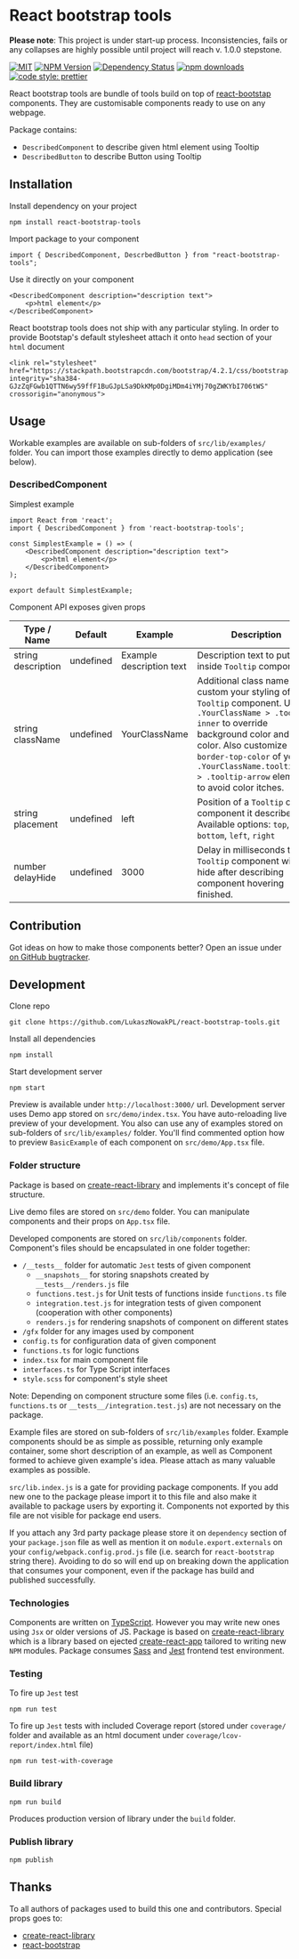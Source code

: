 # React bootstrap tools

**Please note**: This project is under start-up process. Inconsistencies, fails or any collapses are highly possible until project will reach v. 1.0.0 stepstone.

[![MIT](https://img.shields.io/npm/l/react-bootstrap-tools.svg?style=flat-square)](https://github.com/LukaszNowakPL/react-bootstrap-tools/blob/master/LICENSE)
[![NPM Version](https://img.shields.io/npm/v/react-bootstrap-tools.svg?style=flat-square)](https://www.npmjs.com/package/react-bootstrap-tools)
[![Dependency Status](https://david-dm.org/yahoo/react-bootstrap.svg)](https://david-dm.org/yahoo/react-bootstrap)
[![npm downloads](https://img.shields.io/npm/dm/react-bootstrap-tools.svg?style=flat-square)](https://www.npmjs.com/package/react-bootstrap-tools)
[![code style: prettier](https://img.shields.io/badge/code_style-prettier-ff69b4.svg?style=flat-square)](https://github.com/prettier/prettier)

React bootstrap tools are bundle of tools build on top of <a href="https://github.com/react-bootstrap/react-bootstrap" target="_blank">react-bootstap</a> components. They are customisable components ready to use on any webpage.

Package contains:
* `DescribedComponent` to describe given html element using Tooltip
* `DescribedButton` to describe Button using Tooltip 

## Installation

Install dependency on your project

```
npm install react-bootstrap-tools
```

Import package to your component

```
import { DescribedComponent, DescrbedButton } from "react-bootstrap-tools";
```

Use it directly on your component

```
<DescribedComponent description="description text">
    <p>html element</p>
</DescribedComponent>
```

React bootstrap tools does not ship with any particular styling.
In order to provide Bootstap's default stylesheet attach it onto `head` section of your `html` document

```
<link rel="stylesheet" href="https://stackpath.bootstrapcdn.com/bootstrap/4.2.1/css/bootstrap.min.css" integrity="sha384-GJzZqFGwb1QTTN6wy59ffF1BuGJpLSa9DkKMp0DgiMDm4iYMj70gZWKYbI706tWS" crossorigin="anonymous">
```

## Usage

Workable examples are available on sub-folders of `src/lib/examples/` folder. You can import those examples directly to demo application (see below).

### DescribedComponent

Simplest example

```
import React from 'react';
import { DescribedComponent } from 'react-bootstrap-tools';

const SimplestExample = () => (
    <DescribedComponent description="description text">
        <p>html element</p>
    </DescribedComponent>
);

export default SimplestExample;
```

Component API exposes given props

Type / Name | Default | Example | Description
--- | --- | --- | ---
|string description | undefined | Example description text | Description text to put inside `Tooltip` component
|string className | undefined | YourClassName | Additional class name to custom your styling of a `Tooltip` component. Use `.YourClassName > .tooltip-inner` to override background color and font color. Also customize `border-top-color` of your `.YourClassName.tooltip.top > .tooltip-arrow` element to avoid color itches.
|string placement | undefined | left | Position of a `Tooltip` over component it describes. Available options: `top`, `bottom`, `left`, `right`
|number delayHide | undefined | 3000 | Delay in milliseconds the `Tooltip` component will hide after describing component hovering finished.

## Contribution

Got ideas on how to make those components better? Open an issue under <a href="https://github.com/LukaszNowakPL/react-bootstrap-tools/issues" target="_blank">on GitHub bugtracker</a>.

## Development

Clone repo

````
git clone https://github.com/LukaszNowakPL/react-bootstrap-tools.git
````

Install all dependencies

```
npm install
```

Start development server

```
npm start
```

Preview is available under `http://localhost:3000/` url. Development server uses Demo app stored on `src/demo/index.tsx`. You have auto-reloading live preview of your development.
You also can use any of examples stored on sub-folders of `src/lib/examples/` folder.
You'll find commented option how to preview `BasicExample` of each component on `src/demo/App.tsx` file.

### Folder structure

Package is based on <a href="https://github.com/DimiMikadze/create-react-library" target="_blank">create-react-library</a> and implements it's concept of file structure.

Live demo files are stored on `src/demo` folder. You can manipulate components and their props on `App.tsx` file.

Developed components are stored on `src/lib/components` folder. Component's files should be encapsulated in one folder together:
* `/__tests__` folder for automatic `Jest` tests of given component
    * `__snapshots__` for storing snapshots created by `__tests__/renders.js` file
    * `functions.test.js` for Unit tests of functions inside `functions.ts` file
    * `integration.test.js` for integration tests of given component (cooperation with other components)
    * `renders.js` for rendering snapshots of component on different states
* `/gfx` folder for any images used by component
* `config.ts` for configuration data of given component
* `functions.ts` for logic functions
* `index.tsx` for main component file
* `interfaces.ts` for Type Script interfaces
* `style.scss` for component's style sheet

Note: Depending on component structure some files (i.e. `config.ts`, `functions.ts` or `__tests__/integration.test.js`) are not necessary on the package.

Example files are stored on sub-folders of `src/lib/examples` folder. Example components should be as simple as possible, returning only example container, some short description of an example, as well as Component formed to achieve given example's idea. Please attach as many valuable examples as possible.

`src/lib.index.js` is a gate for providing package components. If you add new one to the package please import it to this file and also make it available to package users by exporting it. Components not exported by this file are not visible for package end users.

If you attach any 3rd party package please store it on `dependency` section of your `package.json` file as well as mention it on `module.export.externals` on your `config/webpack.config.prod.js` file (i.e. search for `react-bootstrap` string there).
Avoiding to do so will end up on breaking down the application that consumes your component, even if the package has build and published successfully.
### Technologies

Components are written on <a href="https://www.typescriptlang.org/" target="_blank">TypeScript</a>. However you may write new ones using `Jsx` or older versions of JS.
Package is based on <a href="https://github.com/DimiMikadze/create-react-library" target="_blank">create-react-library</a> which is a library based on ejected <a href="https://facebook.github.io/create-react-app/" target="_blank">create-react-app</a> tailored to writing new `NPM` modules.
Package consumes <a href="http://sass-lang.com/" target="_blank">Sass</a> and <a href="https://jestjs.io/" target="_blank">Jest</a> frontend test environment.

### Testing

To fire up `Jest` test 

```
npm run test
```

To fire up `Jest` tests with included Coverage report (stored under `coverage/` folder and available as an html document under `coverage/lcov-report/index.html` file)

```
npm run test-with-coverage
```
 
### Build library

```
npm run build
```

Produces production version of library under the `build` folder.

### Publish library

```
npm publish
```

## Thanks

To all authors of packages used to build this one and contributors. Special props goes to:
* <a href="https://github.com/DimiMikadze/create-react-library" target="_blank">create-react-library</a>
* <a href="https://github.com/react-bootstrap/react-bootstrap" target="_blank">react-bootstrap</a>
